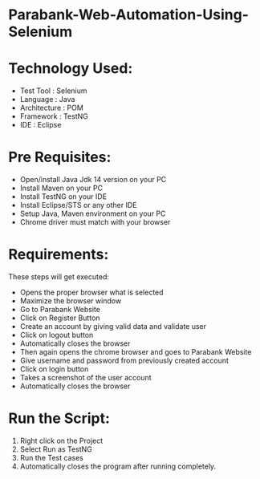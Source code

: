 # Parabank-Web-Automation-Using-Selenium

# Technology Used:

- Test Tool : Selenium
- Language : Java
- Architecture : POM
- Framework : TestNG
- IDE : Eclipse

# Pre Requisites:

- Open/install Java Jdk 14 version on your PC
- Install Maven on your PC
- Install TestNG on your IDE
- Install Eclipse/STS or any other IDE
- Setup Java, Maven environment on your PC
- Chrome driver must match with your browser

# Requirements:

These steps will get executed: 

- Opens the proper browser what is selected
- Maximize the browser window
- Go to Parabank Website
- Click on Register Button
- Create an account by giving valid data and validate user
- Click on logout button
- Automatically closes the browser
- Then again opens the chrome browser and goes to Parabank Website
- Give username and password from previously created account
- Click on login button
- Takes a screenshot of the user account
- Automatically closes the browser

# Run the Script:

1. Right click on the Project
2. Select Run as TestNG
3. Run the Test cases
4. Automatically closes the program after running completely.
